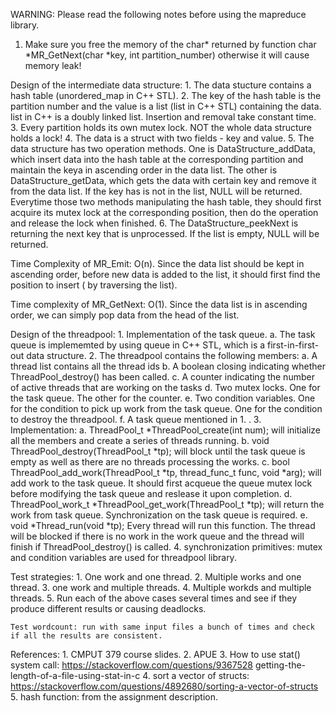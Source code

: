 WARNING: Please read the following notes before using the mapreduce library.
1. Make sure you free the memory of the char* returned by function char *MR_GetNext(char *key, int partition_number) otherwise it will cause memory leak!

Design of the intermediate data structure:
    1. The data stucture contains a hash table (unordered_map in C++ STL).
    2. The key of the hash table is the partition number and the value is a list (list in C++ STL) containing the data. list in C++ is a doubly linked list. Insertion and removal take constant time. 
    3. Every partition holds its own mutex lock. NOT the whole data structure holds a lock!
    4. The data is a struct with two fields - key and value.
    5. The data structure has two operation methods. One is DataStructure_addData, which insert data into the hash table at the corresponding partition and maintain the keya in ascending order in the data list. The other is DataStructure_getData, which gets the data with certain key and remove it from the data list. If the key has is not in the list, NULL will be returned. Everytime those two methods manipulating the hash table, they should first acquire its mutex lock at the corresponding position, then do the operation and release the lock when finished.
    6. The DataStructure_peekNext is returning the next key that is unprocessed. If the list is empty, NULL will be returned.

Time Complexity of MR_Emit:
    O(n). Since the data list should be kept in ascending order, before new data is added to the list, it should first find the position to insert ( by traversing the list). 

Time complexity of MR_GetNext:
    O(1). Since the data list is in ascending order, we can simply pop data from the head of the list.

Design of the threadpool:
    1. Implementation of the task queue.
        a. The task queue is implememted by using queue in C++ STL, which is a first-in-first-out data structure.
    2. The threadpool contains the following members: 
        a. A thread list contains all the thread ids
        b. A boolean closing indicating whether ThreadPool_destroy() has been called.
        c. A counter indicating the number of active threads that are working on the tasks
        d. Two mutex locks. One for the task queue. The other for the counter.
        e. Two condition variables. One for the condition to pick up work from the task queue. One for the condition to destroy the threadpool.
        f. A task queue mentioned in 1. .
    3. Implementation:
        a. ThreadPool_t *ThreadPool_create(int num); will initialize all the members and create a series of threads running.
        b. void ThreadPool_destroy(ThreadPool_t *tp); will block until the task queue is empty as well as there are no threads processing the works.
        c. bool ThreadPool_add_work(ThreadPool_t *tp, thread_func_t func, void *arg); will add work to the task queue. It should first acqueue the queue mutex lock before modifying the task queue and reslease it upon completion.
        d. ThreadPool_work_t *ThreadPool_get_work(ThreadPool_t *tp); will return the work from task queue. Synchronization on the task queue is required.
        e. void *Thread_run(void *tp); Every thread will run this function. The thread will be blocked if there is no work in the work queue and the thread will finish if ThreadPool_destroy() is called. 
    4. synchronization primitives:
        mutex and condition variables are used for threadpool library.

Test strategies:
    1. One work and one thread.
    2. Multiple works and one thread.
    3. one work and multiple threads.
    4. Multiple workds and multiple threads.
    5. Run each of the above cases several times and see if they produce different results or causing deadlocks.

    Test wordcount: run with same input files a bunch of times and check if all the results are consistent.

References:
    1. CMPUT 379 course slides.
    2. APUE
    3. How to use stat() system call: https://stackoverflow.com/questions/9367528 getting-the-length-of-a-file-using-stat-in-c
    4. sort a vector of structs: https://stackoverflow.com/questions/4892680/sorting-a-vector-of-structs
    5. hash function: from the assignment description.
